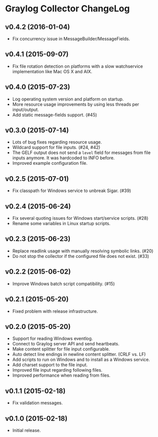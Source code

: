 Graylog Collector ChangeLog
===========================

## v0.4.2 (2016-01-04)

* Fix concurrency issue in MessageBuilder/MessageFields.

## v0.4.1 (2015-09-07)

* Fix file rotation detection on platforms with a slow watchservice
  implementation like Mac OS X and AIX.

## v0.4.0 (2015-07-23)

* Log operating system version and platform on startup.
* More resource usage improvements by using less threads per input/output.
* Add static message-fields support. (#45)

## v0.3.0 (2015-07-14)

* Lots of bug fixes regarding resource usage.
* Wildcard support for file inputs. (#24, #42)
* The GELF output does not send a `level` field for messages from file inputs
  anymore. It was hardcoded to INFO before.
* Improved example configuration file.

## v0.2.5 (2015-07-01)

* Fix classpath for Windows service to unbreak Sigar. (#39)

## v0.2.4 (2015-06-24)

* Fix several quoting issues for Windows start/service scripts. (#28)
* Rename some variables in Linux startup scripts.

## v0.2.3 (2015-06-23)

* Replace readlink usage with manually resolving symbolic links. (#20)
* Do not stop the collector if the configured file does not exist. (#33)

## v0.2.2 (2015-06-02)

* Improve Windows batch script compatibility. (#15)

## v0.2.1 (2015-05-20)

* Fixed problem with release infrastructure.

## v0.2.0 (2015-05-20)

* Support for reading Windows eventlog.
* Connect to Graylog server API and send heartbeats.
* Make content splitter for file input configurable.
* Auto detect line endings in newline content splitter. (CRLF vs. LF)
* Add scripts to run on Windows and to install as a Windows service.
* Add charset support to the file input.
* Improved file input regarding following files.
* Improved performance when reading from files.

## v0.1.1 (2015-02-18)

* Fix validation messages.

## v0.1.0 (2015-02-18)

* Initial release.
